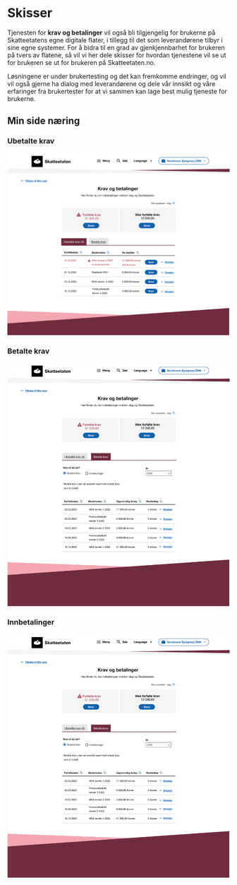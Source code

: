 # Skisser

Tjenesten for **krav og betalinger** vil også bli tilgjengelig for brukerne på Skatteetatens egne digitale flater, i tillegg til det som leverandørene tilbyr i sine egne systemer. For å bidra til en grad av gjenkjennbarhet for brukeren på tvers av flatene, så vil vi her dele skisser for hvordan tjenestene vil se ut for brukeren se ut for brukeren på Skatteetaten.no.

Løsningene er under brukertesting og det kan fremkomme endringer, og vil vil også gjerne ha dialog med leverandørene og dele vår innsikt og våre erfaringer fra brukertester for at vi sammen kan lage best mulig tjeneste for brukerne.

## Min side næring

### Ubetalte krav

![ubetalte krav](bilder/skisse_ubetalte_krav.jpg)

### Betalte krav

![betalte krav](bilder/skisse_betalte_krav.jpg)

### Innbetalinger

![innbetalinger](bilder/skisse_betalte_krav.jpg)
